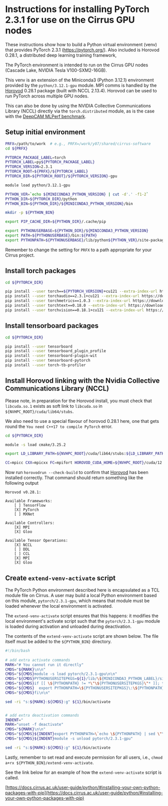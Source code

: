 Instructions for installing PyTorch 2.3.1 for use on the Cirrus GPU nodes
=========================================================================

These instructions show how to build a Python virtual environment (venv) that provides PyTorch 2.3.1 (https://pytorch.org/).
Also included is Horovod 0.28.1, a distributed deep learning training framework,

The PyTorch environment is intended to run on the Cirrus GPU nodes (Cascade Lake, NVIDIA Tesla V100-SXM2-16GB).

This venv is an extension of the Miniconda3 (Python 3.12.1) environment provided by the `python/3.12.1-gpu` module.
MPI comms is handled by the [Horovod](https://horovod.readthedocs.io/en/stable/index.html) 0.28.1 package (built with NCCL 2.13.4).
Horovod can be used to run PyTorch across multiple GPU nodes.

This can also be done by using the NVIDIA Collective Communications Library (NCCL) directly via the `torch.distributed` module,
as is the case with the [DeepCAM MLPerf benchmark](https://github.com/mlcommons/hpc/tree/main/deepcam).


Setup initial environment
-------------------------

```bash
PRFX=/path/to/work  # e.g., PRFX=/work/y07/shared/cirrus-software
cd ${PRFX}

PYTORCH_PACKAGE_LABEL=torch
PYTORCH_LABEL=py${PYTORCH_PACKAGE_LABEL}
PYTORCH_VERSION=2.3.1
PYTORCH_ROOT=${PRFX}/${PYTORCH_LABEL}
PYTORCH_DIR=${PYTORCH_ROOT}/${PYTORCH_VERSION}-gpu

module load python/3.12.1-gpu

PYTHON_VER=`echo ${MINICONDA3_PYTHON_VERSION} | cut -d'.' -f1-2`
PYTHON_DIR=${PYTORCH_DIR}/python
PYTHON_BIN=${PYTHON_DIR}/${MINICONDA3_PYTHON_VERSION}/bin

mkdir -p ${PYTHON_BIN}

export PIP_CACHE_DIR=${PYTHON_DIR}/.cache/pip

export PYTHONUSERBASE=${PYTHON_DIR}/${MINICONDA3_PYTHON_VERSION}
export PATH=${PYTHONUSERBASE}/bin:${PATH}
export PYTHONPATH=${PYTHONUSERBASE}/lib/python${PYTHON_VER}/site-packages:${PYTHONPATH}
```

Remember to change the setting for `PRFX` to a path appropriate for your Cirrus project.


Install torch packages
----------------------

```bash
cd ${PYTORCH_DIR}

pip install --user torch==${PYTORCH_VERSION}+cu121 --extra-index-url https://download.pytorch.org/whl/cu121
pip install --user torchaudio==2.3.1+cu121 --extra-index-url https://download.pytorch.org/whl/cu121
pip install --user torchmetrics==1.0.3 --extra-index-url https://download.pytorch.org/whl/cu121
pip install --user torchtext==0.18.0 --extra-index-url https://download.pytorch.org/whl/cu121
pip install --user torchvision==0.18.1+cu121 --extra-index-url https://download.pytorch.org/whl/cu121
```


Install tensorboard packages
----------------------------

```bash
cd ${PYTORCH_DIR}

pip install --user tensorboard
pip install --user tensorboard_plugin_profile
pip install --user tensorboard-plugin-wit
pip install --user tensorboard-pytorch
pip install --user torch-tb-profiler
```


Install Horovod linking with the Nvidia Collective Communications Library (NCCL)
--------------------------------------------------------------------------------

Please note, in preparation for the Horovod install, you must check that `libcuda.so.1`
exists as soft link to `libcuda.so` in `${NVHPC_ROOT}/cuda/lib64/stubs`.

We also need to use a special flavour of horovod 0.28.1 here, one that gets round the `You need C++17 to compile PyTorch` error.

```bash
cd ${PYTORCH_DIR}

module -s load cmake/3.25.2

export LD_LIBRARY_PATH=${NVHPC_ROOT}/cuda/lib64/stubs:${LD_LIBRARY_PATH}

CC=mpicc CXX=mpicxx FC=mpifort HOROVOD_CUDA_HOME=${NVHPC_ROOT}/cuda/12.4 HOROVOD_NCCL_HOME=${NVHPC_ROOT}/comm_libs/nccl HOROVOD_GPU=CUDA HOROVOD_BUILD_CUDA_CC_LIST=70 HOROVOD_CPU_OPERATIONS=MPI HOROVOD_GPU_OPERATIONS=NCCL HOROVOD_WITH_MPI=1 HOROVOD_WITH_TENSORFLOW=0 HOROVOD_WITH_PYTORCH=1 HOROVOD_WITH_MXNET=0 CUDA_PATH=${NVHPC_ROOT}/cuda/12.4 pip install --user --no-cache-dir git+https://github.com/thomas-bouvier/horovod.git@compile-cpp17
```

Now run `horovodrun --check-build` to confirm that [Horovod](https://horovod.readthedocs.io/en/stable/index.html) has been installed
correctly. That command should return something like the following output

```
Horovod v0.28.1:

Available Frameworks:
    [ ] TensorFlow
    [X] PyTorch
    [ ] MXNet

Available Controllers:
    [X] MPI
    [X] Gloo

Available Tensor Operations:
    [X] NCCL
    [ ] DDL
    [ ] CCL
    [X] MPI
    [X] Gloo 
```


Create `extend-venv-activate` script
------------------------------------

The PyTorch Python environment described here is encapsulated as a TCL module file on Cirrus.
A user may build a local Python environment based on this module, `pytorch/2.3.1-gpu`, which
means that module must be loaded whenever the local environment is activated.

The `extend-venv-activate` script ensures that this happens: it modifies the local environment's
activate script such that the `pytorch/2.3.1-gpu` module is loaded during activation and unloaded
during deactivation.

The contents of the `extend-venv-activate` script are shown below. The file itself must be added
to the `${PYTHON_BIN}` directory.

```bash
#!/bin/bash
  
# add extra activate commands
MARK="# You cannot run it directly"
CMDS="${MARK}\n\n"
CMDS="${CMDS}module -s load pytorch/2.3.1-gpu\n\n"
CMDS="${CMDS}PYTHONUSERSITEPKGS=${1}/lib/\${MINICONDA3_PYTHON_LABEL}/site-packages\n"
CMDS="${CMDS}if [[ \${PYTHONPATH} != *\"\${PYTHONUSERSITEPKGS}\"* ]]; then\n"
CMDS="${CMDS}  export PYTHONPATH=\${PYTHONUSERSITEPKGS}\:\${PYTHONPATH}\n"
CMDS="${CMDS}fi\n\n"

sed -ri "s:${MARK}:${CMDS}:g" ${1}/bin/activate


# add extra deactivation commands
INDENT="        "
MARK="unset -f deactivate"
CMDS="${MARK}\n\n"
CMDS="${CMDS}${INDENT}export PYTHONPATH=\`echo \${PYTHONPATH} | sed \"\s\:\${PYTHONUSERSITEPKGS}\\\\\:\:\:\g\"\`\n"
CMDS="${CMDS}${INDENT}module -s unload pytorch/2.3.1-gpu"

sed -ri "s:${MARK}:${CMDS}:g" ${1}/bin/activate
```

Lastly, remember to set read and execute permission for all users, i.e., `chmod a+rx ${PYTHON_BIN}/extend-venv-activate`.
 
See the link below for an example of how the `extend-venv-activate` script is called.

[https://docs.cirrus.ac.uk/user-guide/python/#installing-your-own-python-packages-with-pip](https://docs.cirrus.ac.uk/user-guide/python/#installing-your-own-python-packages-with-pip)
